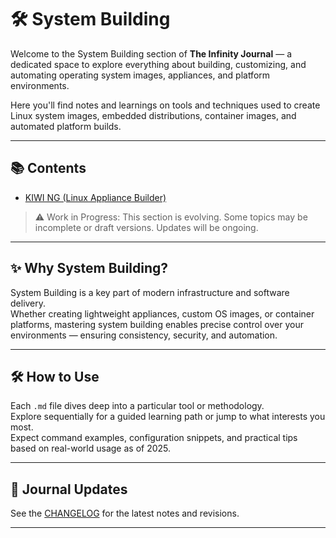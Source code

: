 # 🛠️ System Building

Welcome to the System Building section of **The Infinity Journal** — a dedicated space to explore everything about building, customizing, and automating operating system images, appliances, and platform environments.

Here you'll find notes and learnings on tools and techniques used to create Linux system images, embedded distributions, container images, and automated platform builds.

---

## 📚 Contents

- [KIWI NG (Linux Appliance Builder)](./kiwi-ng.md)

> ⚠️ Work in Progress: This section is evolving. Some topics may be incomplete or draft versions. Updates will be ongoing.

---

## ✨ Why System Building?

System Building is a key part of modern infrastructure and software delivery.  
Whether creating lightweight appliances, custom OS images, or container platforms, mastering system building enables precise control over your environments — ensuring consistency, security, and automation.

---

## 🛠️ How to Use

Each `.md` file dives deep into a particular tool or methodology.  
Explore sequentially for a guided learning path or jump to what interests you most.  
Expect command examples, configuration snippets, and practical tips based on real-world usage as of 2025.

---

## 📅 Journal Updates

See the [CHANGELOG](../CHANGELOG.md) for the latest notes and revisions.

---
